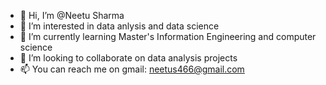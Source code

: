 - 👋 Hi, I’m @Neetu Sharma
- 👀 I’m interested in data anlysis and data science
- 🌱 I’m currently learning Master's Information Engineering and computer science
- 💞️ I’m looking to collaborate on data analysis projects
- 📫 You can reach me on gmail: neetus466@gmail.com

<!---
Neetusharma1991/Neetusharma1991 is a ✨ special ✨ repository because its `README.md` (this file) appears on your GitHub profile.
You can click the Preview link to take a look at your changes.
--->

